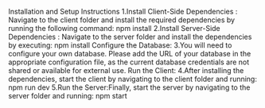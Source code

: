 Installation and Setup Instructions
      1.Install Client-Side Dependencies : Navigate to the client folder and install the required dependencies by running the following 
                                         command: npm install
      2.Install Server-Side Dependencies : Navigate to the server folder and install the dependencies by executing: npm install
                                         Configure the Database:
      3.You will need to configure your own database. Please add the URL of your database in the appropriate configuration file, as the 
       current database credentials are not shared or available for external use.
       Run the Client:
      4.After installing the dependencies, start the client by navigating to the client folder and running: npm run dev
      5.Run the Server:Finally, start the server by navigating to the server folder and running: npm start
